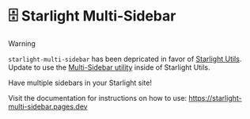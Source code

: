 # 🗄️ Starlight Multi-Sidebar

> [!WARNING]  
> <code>starlight-multi-sidebar</code> has been depricated in favor of <a href="https://starlight-utils.pages.dev">Starlight Utils</a>. Update to use the <a href="https://starlight-utils.pages.dev/utilities/multi-sidebar/">Multi-Sidebar utility</a> inside of Starlight Utils.

Have multiple sidebars in your Starlight site!

Visit the documentation for instructions on how to use: https://starlight-multi-sidebar.pages.dev
